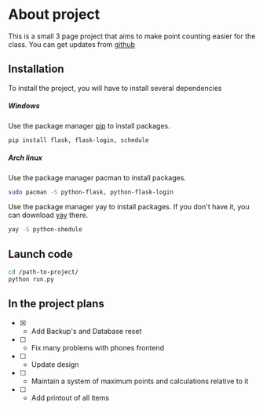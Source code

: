 # About project 

This is a small 3 page project that aims to make point counting easier for the class. You can get updates from [github](https://github.com/Donbosiks/point)

## Installation 
To install the project, you will have to install several dependencies 

##### Windows 

Use the package manager [pip](https://pip.pypa.io/en/stable/) to install packages.
```bash
pip install flask, flask-login, schedule
```

##### Arch linux

Use the package manager pacman to install packages.
```bash
sudo pacman -S python-flask, python-flask-login
```

Use the package manager yay to install packages. If you don't have it, you can download [yay](https://itsfoss.com/install-yay-arch-linux/) there.
```bash
yay -S python-shedule 
```

## Launch code

```bash
cd /path-to-project/
python run.py
```

## In the project plans 

- [x] - Add Backup's and Database reset
- [ ] - Fix many problems with phones frontend
- [ ] - Update design
- [ ] - Maintain a system of maximum points and calculations relative to it
- [ ] - Add printout of all items